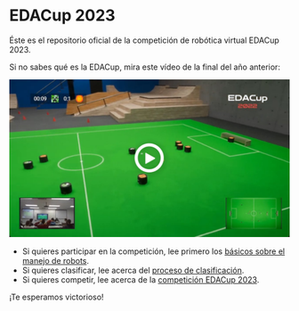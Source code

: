 # EDACup 2023

Éste es el repositorio oficial de la competición de robótica virtual EDACup 2023.

Si no sabes qué es la EDACup, mira este vídeo de la final del año anterior:

[![Final de la EDACup 2022](Images/EDACup-2022.jpg)](https://www.youtube.com/watch?v=cI3Y5UipfQc)

* Si quieres participar en la competición, lee primero los [básicos sobre el manejo de robots](BASICS.md).
* Si quieres clasificar, lee acerca del [proceso de clasificación](CLASIFICACION.md).
* Si quieres competir, lee acerca de la [competición EDACup 2023](COMPETICION.md).

¡Te esperamos victorioso!
